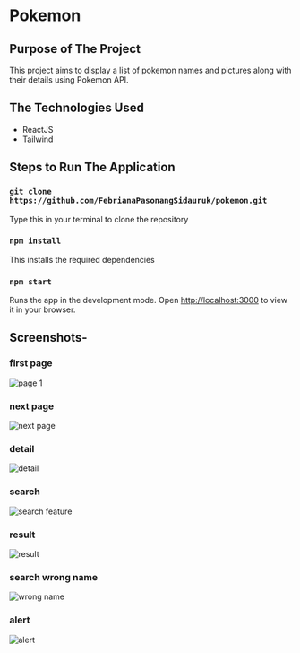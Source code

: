 # Pokemon

## Purpose of The Project

This project aims to display a list of pokemon names and pictures along with their details using Pokemon API.

## The Technologies Used
  - ReactJS
  - Tailwind

## Steps to Run The Application

### `git clone https://github.com/FebrianaPasonangSidauruk/pokemon.git`
Type this in your terminal to clone the repository

### `npm install`
This installs the required dependencies

### `npm start`

Runs the app in the development mode.
Open [http://localhost:3000](http://localhost:3000) to view it in your browser.

## Screenshots-

### first page
![page 1](https://user-images.githubusercontent.com/90466085/217031879-c7b7ed52-d93d-4939-87bd-032e6a1c4b2d.png)

### next page
![next page](https://user-images.githubusercontent.com/90466085/217032101-29d96df4-fb4d-49db-be62-7bf49ee10a0f.png)

### detail
![detail](https://user-images.githubusercontent.com/90466085/217032233-2edebe52-f4cd-4694-b47b-55fde1114768.png)

### search
![search feature](https://user-images.githubusercontent.com/90466085/217032340-a741ad31-0abe-446a-bcab-5ea6cf377895.png)

### result
![result](https://user-images.githubusercontent.com/90466085/217032337-be968f93-5cea-4a3f-b971-f212cb6064a4.png)

### search wrong name
![wrong name](https://user-images.githubusercontent.com/90466085/217032344-273146f3-15fb-4bee-92f6-7c68f6a8a45a.png)

### alert
![alert](https://user-images.githubusercontent.com/90466085/217032322-db7a64fd-46dd-4301-97f8-6a3f8d5ffc71.png)

